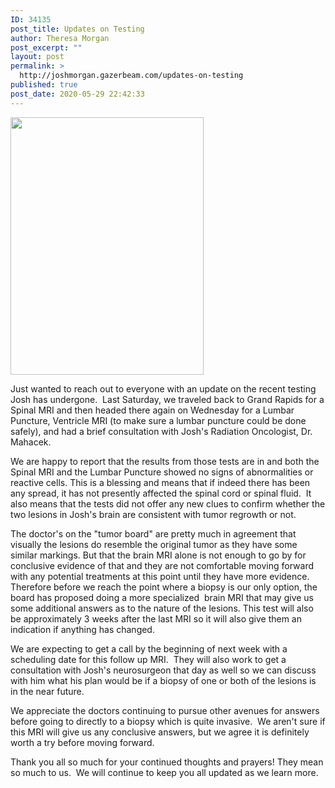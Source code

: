 ```yaml
---
ID: 34135
post_title: Updates on Testing
author: Theresa Morgan
post_excerpt: ""
layout: post
permalink: >
  http://joshmorgan.gazerbeam.com/updates-on-testing
published: true
post_date: 2020-05-29 22:42:33
---
```

<!-- wp:tadv/classic-paragraph -->
<p><img class="aligncenter wp-image-34136" src="http://joshmorgan.gazerbeam.com/wp-content/uploads/2020/05/101906883_1516050218565901_933472942346469376_n.jpg" alt="" width="309" height="412" /></p>
<p>Just wanted to reach out to everyone with an update on the recent testing Josh has undergone.  Last Saturday, we traveled back to Grand Rapids for a Spinal MRI and then headed there again on Wednesday for a Lumbar Puncture, Ventricle MRI (to make sure a lumbar puncture could be done safely), and had a brief consultation with Josh's Radiation Oncologist, Dr. Mahacek.</p>
<p>We are happy to report that the results from those tests are in and both the Spinal MRI and the Lumbar Puncture showed no signs of abnormalities or reactive cells. This is a blessing and means that if indeed there has been any spread, it has not presently affected the spinal cord or spinal fluid.  It also means that the tests did not offer any new clues to confirm whether the two lesions in Josh's brain are consistent with tumor regrowth or not.</p>
<p>The doctor's on the "tumor board" are pretty much in agreement that visually the lesions do resemble the original tumor as they have some similar markings. But that the brain MRI alone is not enough to go by for conclusive evidence of that and they are not comfortable moving forward with any potential treatments at this point until they have more evidence.  Therefore before we reach the point where a biopsy is our only option, the board has proposed doing a more specialized  brain MRI that may give us some additional answers as to the nature of the lesions. This test will also be approximately 3 weeks after the last MRI so it will also give them an indication if anything has changed. </p>
<p>We are expecting to get a call by the beginning of next week with a scheduling date for this follow up MRI.  They will also work to get a consultation with Josh's neurosurgeon that day as well so we can discuss with him what his plan would be if a biopsy of one or both of the lesions is in the near future.</p>
<p>We appreciate the doctors continuing to pursue other avenues for answers before going to directly to a biopsy which is quite invasive.  We aren't sure if this MRI will give us any conclusive answers, but we agree it is definitely worth a try before moving forward.</p>
<p>Thank you all so much for your continued thoughts and prayers! They mean so much to us.  We will continue to keep you all updated as we learn more.</p>
<p> </p>
<p> </p>
<!-- /wp:tadv/classic-paragraph -->